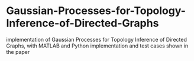 # Gaussian-Processes-for-Topology-Inference-of-Directed-Graphs
implementation of Gaussian Processes for Topology Inference of Directed Graphs, with MATLAB and Python implementation and test cases shown in the paper
